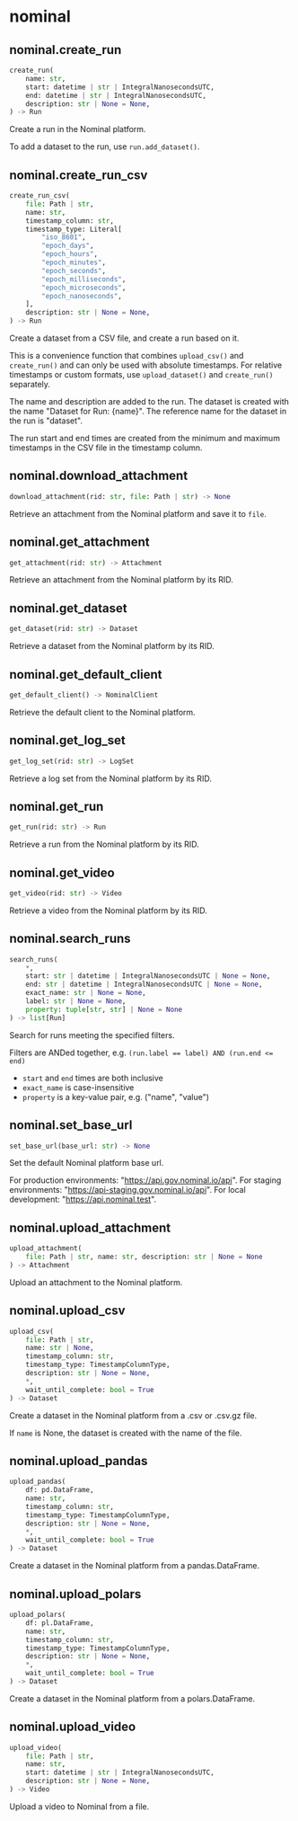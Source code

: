 # nominal

## nominal.create_run

```python
create_run(
    name: str,
    start: datetime | str | IntegralNanosecondsUTC,
    end: datetime | str | IntegralNanosecondsUTC,
    description: str | None = None,
) -> Run
```

Create a run in the Nominal platform.

To add a dataset to the run, use `run.add_dataset()`.

## nominal.create_run_csv

```python
create_run_csv(
    file: Path | str,
    name: str,
    timestamp_column: str,
    timestamp_type: Literal[
        "iso_8601",
        "epoch_days",
        "epoch_hours",
        "epoch_minutes",
        "epoch_seconds",
        "epoch_milliseconds",
        "epoch_microseconds",
        "epoch_nanoseconds",
    ],
    description: str | None = None,
) -> Run
```

Create a dataset from a CSV file, and create a run based on it.

This is a convenience function that combines `upload_csv()` and `create_run()` and can only be used with absolute
timestamps. For relative timestamps or custom formats, use `upload_dataset()` and `create_run()` separately.

The name and description are added to the run. The dataset is created with the name "Dataset for Run: {name}".
The reference name for the dataset in the run is "dataset".

The run start and end times are created from the minimum and maximum timestamps in the CSV file in the timestamp
column.

## nominal.download_attachment

```python
download_attachment(rid: str, file: Path | str) -> None
```

Retrieve an attachment from the Nominal platform and save it to `file`.

## nominal.get_attachment

```python
get_attachment(rid: str) -> Attachment
```

Retrieve an attachment from the Nominal platform by its RID.

## nominal.get_dataset

```python
get_dataset(rid: str) -> Dataset
```

Retrieve a dataset from the Nominal platform by its RID.

## nominal.get_default_client

```python
get_default_client() -> NominalClient
```

Retrieve the default client to the Nominal platform.

## nominal.get_log_set

```python
get_log_set(rid: str) -> LogSet
```

Retrieve a log set from the Nominal platform by its RID.

## nominal.get_run

```python
get_run(rid: str) -> Run
```

Retrieve a run from the Nominal platform by its RID.

## nominal.get_video

```python
get_video(rid: str) -> Video
```

Retrieve a video from the Nominal platform by its RID.

## nominal.search_runs

```python
search_runs(
    *,
    start: str | datetime | IntegralNanosecondsUTC | None = None,
    end: str | datetime | IntegralNanosecondsUTC | None = None,
    exact_name: str | None = None,
    label: str | None = None,
    property: tuple[str, str] | None = None
) -> list[Run]
```

Search for runs meeting the specified filters.

Filters are ANDed together, e.g. `(run.label == label) AND (run.end <= end)`

- `start` and `end` times are both inclusive
- `exact_name` is case-insensitive
- `property` is a key-value pair, e.g. ("name", "value")

## nominal.set_base_url

```python
set_base_url(base_url: str) -> None
```

Set the default Nominal platform base url.

For production environments: "https://api.gov.nominal.io/api".
For staging environments: "https://api-staging.gov.nominal.io/api".
For local development: "https://api.nominal.test".

## nominal.upload_attachment

```python
upload_attachment(
    file: Path | str, name: str, description: str | None = None
) -> Attachment
```

Upload an attachment to the Nominal platform.

## nominal.upload_csv

```python
upload_csv(
    file: Path | str,
    name: str | None,
    timestamp_column: str,
    timestamp_type: TimestampColumnType,
    description: str | None = None,
    *,
    wait_until_complete: bool = True
) -> Dataset
```

Create a dataset in the Nominal platform from a .csv or .csv.gz file.

If `name` is None, the dataset is created with the name of the file.

## nominal.upload_pandas

```python
upload_pandas(
    df: pd.DataFrame,
    name: str,
    timestamp_column: str,
    timestamp_type: TimestampColumnType,
    description: str | None = None,
    *,
    wait_until_complete: bool = True
) -> Dataset
```

Create a dataset in the Nominal platform from a pandas.DataFrame.

## nominal.upload_polars

```python
upload_polars(
    df: pl.DataFrame,
    name: str,
    timestamp_column: str,
    timestamp_type: TimestampColumnType,
    description: str | None = None,
    *,
    wait_until_complete: bool = True
) -> Dataset
```

Create a dataset in the Nominal platform from a polars.DataFrame.

## nominal.upload_video

```python
upload_video(
    file: Path | str,
    name: str,
    start: datetime | str | IntegralNanosecondsUTC,
    description: str | None = None,
) -> Video
```

Upload a video to Nominal from a file.
